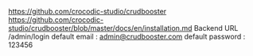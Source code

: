 https://github.com/crocodic-studio/crudbooster
https://github.com/crocodic-studio/crudbooster/blob/master/docs/en/installation.md
Backend URL
/admin/login
default email : admin@crudbooster.com
default password : 123456
